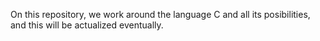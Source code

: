 On this repository, we work around the language C and all its posibilities, and this will be actualized eventually.

